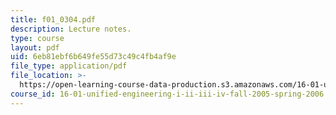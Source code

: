 ```yaml
---
title: f01_0304.pdf
description: Lecture notes.
type: course
layout: pdf
uid: 6eb81ebf6b649fe55d73c49c4fb4af9e
file_type: application/pdf
file_location: >-
  https://open-learning-course-data-production.s3.amazonaws.com/16-01-unified-engineering-i-ii-iii-iv-fall-2005-spring-2006/6eb81ebf6b649fe55d73c49c4fb4af9e_f01_0304.pdf
course_id: 16-01-unified-engineering-i-ii-iii-iv-fall-2005-spring-2006
---
```

